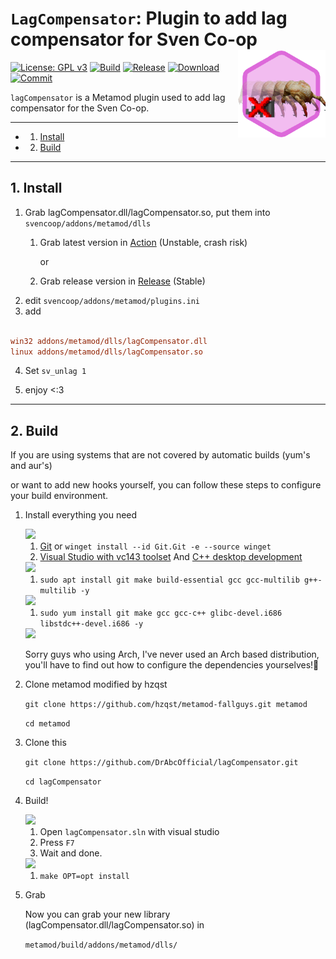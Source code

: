 # `LagCompensator`: Plugin to add lag compensator for Sven Co-op <img align="right" src="./img/logo.png" width="140" height="140" alt="LagCompensator" />

[![License: GPL v3](https://img.shields.io/github/license/DrAbcOfficial/lagcompensator)](https://www.gnu.org/licenses/gpl-3.0)
[![Build](https://img.shields.io/github/actions/workflow/status/DrAbcOfficial/lagcompensator/build.yml?branch=main)](https://github.com/DrAbcOfficial/lagcompensator/actions)
[![Release](https://img.shields.io/github/v/release/DrAbcOfficial/lagcompensator)](https://github.com/DrAbcOfficial/lagcompensator/releases)
[![Download](https://img.shields.io/github/downloads/DrAbcOfficial/lagcompensator/total)](https://github.com/DrAbcOfficial/lagcompensator/releases)
[![Commit](https://img.shields.io/github/last-commit/DrAbcOfficial/lagcompensator)](https://github.com/DrAbcOfficial/lagcompensator)

`lagCompensator` is a Metamod plugin used to add lag compensator for the Sven Co-op.

---

<!-- vscode-markdown-toc -->
* 1. [Install](#Install)
* 2. [Build](#Build)
<!-- vscode-markdown-toc-config
	numbering=true
	autoSave=true
	/vscode-markdown-toc-config -->
<!-- /vscode-markdown-toc -->

---

##  1. <a name='Install'></a>Install

1. Grab lagCompensator.dll/lagCompensator.so, put them into `svencoop/addons/metamod/dlls`
   1.  Grab latest version in [Action](https://github.com/DrAbcOfficial/lagCompensator/actions/workflows/build.yml) (Unstable, crash risk)
		
		or

   2.  Grab release version in [Release](https://github.com/DrAbcOfficial/lagCompensator/releases) (Stable)
2. edit `svencoop/addons/metamod/plugins.ini`
3. add 

``` ini

win32 addons/metamod/dlls/lagCompensator.dll
linux addons/metamod/dlls/lagCompensator.so

```

4. Set `sv_unlag 1`

5. enjoy  <:3

---

##  2. <a name='Build'></a>Build

If you are using systems that are not covered by automatic builds (yum's and aur's) 

or want to add new hooks yourself, you can follow these steps to configure your build environment.

1. Install everything you need
   
	<img src="https://img.shields.io/badge/Windows-0078D6?style=for-the-badge&logo=windows&logoColor=white"/>

	1. [Git](https://git-scm.com/download/win) or `winget install --id Git.Git -e --source winget`
	2. [Visual Studio with vc143 toolset](https://visualstudio.microsoft.com/) And [C++ desktop development](https://learn.microsoft.com/en-us/cpp/ide/using-the-visual-studio-ide-for-cpp-desktop-development?view=msvc-170)

	<img src="https://img.shields.io/badge/Debian-A81D33?style=for-the-badge&logo=debian&logoColor=white"/>

	1. `sudo apt install git make build-essential gcc gcc-multilib g++-multilib -y`

	<img src="https://img.shields.io/badge/Fedora-294172?style=for-the-badge&logo=fedora&logoColor=white"/>

	1. `sudo yum install git make gcc gcc-c++ glibc-devel.i686 libstdc++-devel.i686 -y`

	<img src="https://img.shields.io/badge/Arch_Linux-1793D1?style=for-the-badge&logo=arch-linux&logoColor=white"/>

	Sorry guys who using Arch, I've never used an Arch based distribution, you'll have to find out how to configure the dependencies yourselves!🙂

2. Clone metamod modified by hzqst
   
   `git clone https://github.com/hzqst/metamod-fallguys.git metamod`

   `cd metamod`

3. Clone this

	`git clone https://github.com/DrAbcOfficial/lagCompensator.git`

	`cd lagCompensator`

4. Build!

	<img src="https://img.shields.io/badge/Windows-0078D6?style=for-the-badge&logo=windows&logoColor=white"/>

	1. Open `lagCompensator.sln` with visual studio
	2. Press `F7`
	3. Wait and done.

	<img src="https://img.shields.io/badge/Linux-FCC624?style=for-the-badge&logo=linux&logoColor=black"/>

	1. `make OPT=opt install`
   
6. Grab
	
	Now you can grab your new library (lagCompensator.dll/lagCompensator.so) in 
	
	`metamod/build/addons/metamod/dlls/`